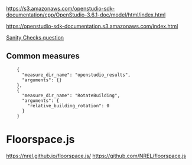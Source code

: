 <https://s3.amazonaws.com/openstudio-sdk-documentation/cpp/OpenStudio-3.6.1-doc/model/html/index.html>

<https://openstudio-sdk-documentation.s3.amazonaws.com/index.html>

[Sanity Checks question](https://unmethours.com/question/797/what-questions-do-you-ask-when-doing-sanity-checks-on-a-model/)


## Common measures

```
    {
      "measure_dir_name": "openstudio_results",
      "arguments": {}
    },
    {
      "measure_dir_name": "RotateBuilding",
      "arguments": {
        "relative_building_rotation": 0
      }
    }
```

# Floorspace.js

<https://nrel.github.io/floorspace.js/>
<https://github.com/NREL/floorspace.js>
